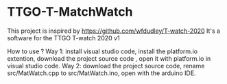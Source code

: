 # TTGO-T-MatchWatch
This project is inspired by https://github.com/wfdudley/T-watch-2020 It's a software for the TTGO T-watch 2020 v1

How to use ? 
Way 1: 
install visual studio code,
install the platform.io extention,
download the project source code ,
open it with platform.io in visual studio code.
Way 2: download the project source code, 
rename src/MatWatch.cpp to src/MatWatch.ino, 
open with the arduino IDE.
